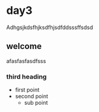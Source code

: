 # day3

Adhgsjkdsfhjksdfhjsdfddsssffsdsd

## welcome

afasfasfasdfsss

### third heading

* first point
* second point
    * sub point
